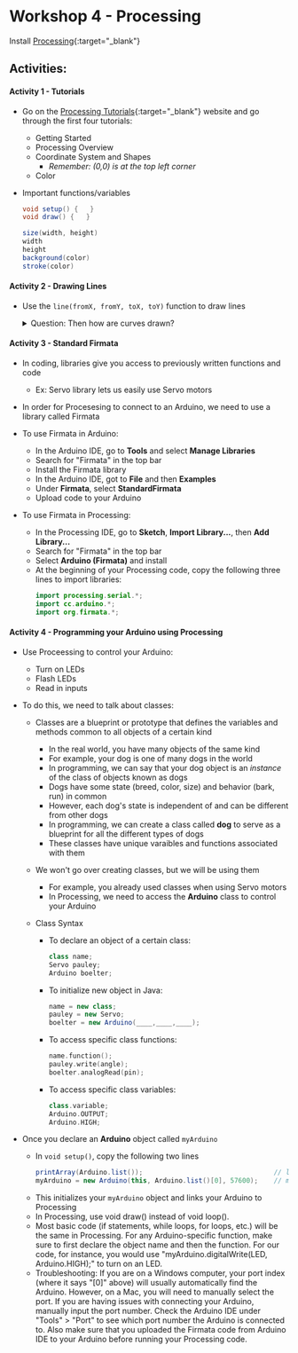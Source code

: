 # Workshop 4 - Processing

Install [Processing](https://processing.org/download/){:target="_blank"}

## Activities:

#### Activity 1 - Tutorials
* Go on the [Processing Tutorials](https://processing.org/tutorials/){:target="_blank"} website and go through the first four tutorials:

  - Getting Started
  - Processing Overview
  - Coordinate System and Shapes
    - *Remember: (0,0) is at the top left corner*
  - Color

* Important functions/variables

    ```java
    void setup() {   }
    void draw() {   }
    
    size(width, height)
    width
    height
    background(color)
    stroke(color)
    ```

#### Activity 2 - Drawing Lines
* Use the `line(fromX, fromY, toX, toY)` function to draw lines

    <details>
    <summary>Question: Then how are curves drawn?</summary>
    <br>
    Curves are just a set of points with lines drawn between them! This is what we will use to plot our Pulse Ox signal!
    <br>
    </details>

#### Activity 3 - Standard Firmata
* In coding, libraries give you access to previously written functions and code
  - Ex: Servo library lets us easily use Servo motors

* In order for Procesesing to connect to an Arduino, we need to use a library called Firmata

* To use Firmata in Arduino:
  - In the Arduino IDE, go to **Tools** and select **Manage Libraries**
  - Search for "Firmata" in the top bar
  - Install the Firmata library
  - In the Arduino IDE, got to **File** and then **Examples**
  - Under **Firmata**, select **StandardFirmata**
  - Upload code to your Arduino

* To use Firmata in Processing:
  - In the Processing IDE, go to **Sketch**, **Import Library...**, then **Add Library...**
  - Search for "Firmata" in the top bar
  - Select **Arduino (Firmata)** and install
  - At the beginning of your Processing code, copy the following three lines to import libraries:
    ```java
    import processing.serial.*;
    import cc.arduino.*;
    import org.firmata.*;
    ```


#### Activity 4 - Programming your Arduino using Processing
* Use Proceessing to control your Arduino:
  - Turn on LEDs
  - Flash LEDs
  - Read in inputs

* To do this, we need to talk about classes:
  - Classes are a blueprint or prototype that defines the variables and methods common to all objects of a certain kind
    - In the real world, you have many objects of the same kind
    - For example, your dog is one of many dogs in the world
    - In programming, we can say that your dog object is an *instance* of the class of objects known as dogs
    - Dogs have some state (breed, color, size) and behavior (bark, run) in common
    - However, each dog's state is independent of and can be different from other dogs
    - In programming, we can create a class called **dog** to serve as a blueprint for all the different types of dogs
    - These classes have unique varaibles and functions associated with them
  
  - We won't go over creating classes, but we will be using them
    - For example, you already used classes when using Servo motors
    - In Processing, we need to access the **Arduino** class to control your Arduino
    
  - Class Syntax
    - To declare an object of a certain class:
      ```java
      class name;
      Servo pauley;
      Arduino boelter;
      ```
    - To initialize new object in Java:
      ```java
      name = new class;
      pauley = new Servo;
      boelter = new Arduino(____,____,____);
      ```
    - To access specific class functions:
      ```c++
      name.function();
      pauley.write(angle);
      boelter.analogRead(pin);
      ```
    - To access specific class variables:
      ```c++
      class.variable;
      Arduino.OUTPUT;
      Arduino.HIGH;
      ```

* Once you declare an **Arduino** object called `myArduino`
    - In `void setup()`, copy the following two lines
      ```java
      printArray(Arduino.list());                                 // lists USB ports, find the one connected to Arduino
      myArduino = new Arduino(this, Arduino.list()[0], 57600);    // may need to change index value (where it says [0]) based on printed array
      ```
    - This initializes your `myArduino` object and links your Arduino to Processing
    - In Processing, use void draw() instead of void loop().
    - Most basic code (if statements, while loops, for loops, etc.) will be the same in Processing. For any Arduino-specific function, make sure to first declare the object name and then the function. For our code, for instance, you would use "myArduino.digitalWrite(LED, Arduino.HIGH);" to turn on an LED.
    - Troubleshooting: If you are on a Windows computer, your port index (where it says "[0]" above) will usually automatically find the Arduino. However, on a Mac, you will need to manually select the port. If you are having issues with connecting your Arduino, manually input the port number. Check the Arduino IDE under "Tools" > "Port" to see which port number the Arduino is connected to. Also make sure that you uploaded the Firmata code from Arduino IDE to your Arduino before running your Processing code.


<!--
hide solutions
-->
<!--
## Solutions:
#### Activity 4 - Programming your Arduino using Processing
* Example code:

    ```java
    import cc.arduino.*;

    Arduino jack;
    int LED = 2;
    int button = 7;

    void setup()
    {
      printArray(Arduino.list());
      jack = new Arduino(this, Arduino.list()[0], 57600); // may need to change index value based on printed array
      jack.pinMode(LED, Arduino.OUTPUT);
      jack.pinMode(button, Arduino.INPUT);
    }

    void draw()
    {
      if (jack.digitalRead(button) == Arduino.HIGH)
      {
        jack.digitalWrite(LED, Arduino.HIGH);
      }
      else 
      {
        jack.digitalWrite(LED, Arduino.LOW);
      }
    }
    ```
-->
